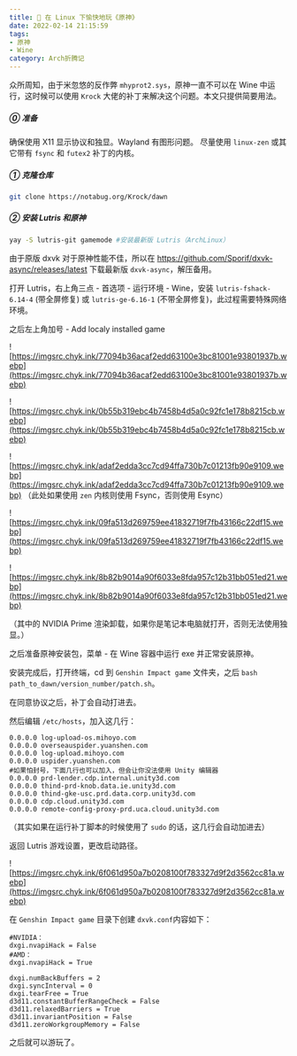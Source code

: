 ```yaml
---
title: 🐧 在 Linux 下愉快地玩《原神》
date: 2022-02-14 21:15:59
tags: 
- 原神
- Wine
category: Arch折腾记
---
```


众所周知，由于米忽悠的反作弊 `mhyprot2.sys`，原神一直不可以在 Wine 中运行，这时候可以使用 `Krock` 大佬的补丁来解决这个问题。本文只提供简要用法。

##### ⓪ 准备

确保使用 X11 显示协议和独显。Wayland 有图形问题。
尽量使用 `linux-zen` 或其它带有 `fsync` 和 `futex2` 补丁的内核。

##### ① 克隆仓库

```bash
git clone https://notabug.org/Krock/dawn
```

##### ② 安装 Lutris 和原神

```bash
yay -S lutris-git gamemode #安装最新版 Lutris（ArchLinux）
```

由于原版 dxvk 对于原神性能不佳，所以在 https://github.com/Sporif/dxvk-async/releases/latest 下载最新版 `dxvk-async`，解压备用。

打开 Lutris，右上角三点 - 首选项 - 运行环境 - Wine，安装 ``lutris-fshack-6.14-4`` (带全屏修复) 或 ``lutris-ge-6.16-1`` (不带全屏修复)，此过程需要特殊网络环境。

之后左上角加号 - Add localy installed game

![https://imgsrc.chyk.ink/77094b36acaf2edd63100e3bc81001e93801937b.webp](https://imgsrc.chyk.ink/77094b36acaf2edd63100e3bc81001e93801937b.webp)

![https://imgsrc.chyk.ink/0b55b319ebc4b7458b4d5a0c92fc1e178b8215cb.webp](https://imgsrc.chyk.ink/0b55b319ebc4b7458b4d5a0c92fc1e178b8215cb.webp)

![https://imgsrc.chyk.ink/adaf2edda3cc7cd94ffa730b7c01213fb90e9109.webp](https://imgsrc.chyk.ink/adaf2edda3cc7cd94ffa730b7c01213fb90e9109.webp)
（此处如果使用 `zen` 内核则使用 Fsync，否则使用 Esync）

![https://imgsrc.chyk.ink/09fa513d269759ee41832719f7fb43166c22df15.webp](https://imgsrc.chyk.ink/09fa513d269759ee41832719f7fb43166c22df15.webp)

![https://imgsrc.chyk.ink/8b82b9014a90f6033e8fda957c12b31bb051ed21.webp](https://imgsrc.chyk.ink/8b82b9014a90f6033e8fda957c12b31bb051ed21.webp)

（其中的 NVIDIA Prime 渲染卸载，如果你是笔记本电脑就打开，否则无法使用独显。）

之后准备原神安装包，菜单 - 在 Wine 容器中运行 exe 并正常安装原神。

安装完成后，打开终端，cd 到 `Genshin Impact game` 文件夹，之后 ``bash path_to_dawn/version_number/patch.sh``。

在同意协议之后，补丁会自动打进去。

然后编辑 `/etc/hosts`，加入这几行：

````
0.0.0.0 log-upload-os.mihoyo.com
0.0.0.0 overseauspider.yuanshen.com
0.0.0.0 log-upload.mihoyo.com
0.0.0.0 uspider.yuanshen.com
#如果怕封号，下面几行也可以加入，但会让你没法使用 Unity 编辑器
0.0.0.0 prd-lender.cdp.internal.unity3d.com
0.0.0.0 thind-prd-knob.data.ie.unity3d.com
0.0.0.0 thind-gke-usc.prd.data.corp.unity3d.com
0.0.0.0 cdp.cloud.unity3d.com
0.0.0.0 remote-config-proxy-prd.uca.cloud.unity3d.com
````

（其实如果在运行补丁脚本的时候使用了 `sudo` 的话，这几行会自动加进去）

返回 Lutris 游戏设置，更改启动路径。

![https://imgsrc.chyk.ink/6f061d950a7b0208100f783327d9f2d3562cc81a.webp](https://imgsrc.chyk.ink/6f061d950a7b0208100f783327d9f2d3562cc81a.webp)

在 `Genshin Impact game` 目录下创建 `dxvk.conf`内容如下：

````
#NVIDIA：
dxgi.nvapiHack = False
#AMD：
dxgi.nvapiHack = True

dxgi.numBackBuffers = 2
dxgi.syncInterval = 0
dxgi.tearFree = True
d3d11.constantBufferRangeCheck = False
d3d11.relaxedBarriers = True
d3d11.invariantPosition = False
d3d11.zeroWorkgroupMemory = False
````

之后就可以游玩了。

